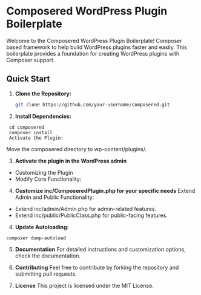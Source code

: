 # Composered WordPress Plugin Boilerplate

Welcome to the Composered WordPress Plugin Boilerplate! Composer based framework to help build WordPress plugins faster and easily. This boilerplate provides a foundation for creating WordPress plugins with Composer support.

## Quick Start

1. **Clone the Repository:**

   ```bash
   git clone https://github.com/your-username/composered.git

   ```

2. **Install Dependencies:**

```
 cd composered
 composer install
 Activate the Plugin:
```

Move the composered directory to wp-content/plugins/.

3. **Activate the plugin in the WordPress admin**

- Customizing the Plugin
- Modify Core Functionality:

4. **Customize inc/ComposeredPlugin.php for your specific needs**
   Extend Admin and Public Functionality:

- Extend inc/admin/Admin.php for admin-related features.
- Extend inc/public/PublicClass.php for public-facing features.

4. **Update Autoloading:**

```
composer dump-autoload
```

5. **Documentation**
   For detailed instructions and customization options, check the documentation.

6. **Contributing**
   Feel free to contribute by forking the repository and submitting pull requests.

7. **License**
   This project is licensed under the MIT License.
